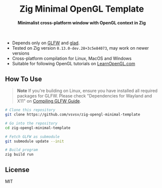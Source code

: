 <h1 align="center">
  Zig Minimal OpenGL Template
</h1>

<h4 align="center">Minimalist cross-platform window with OpenGL context in Zig</h4>
<br>

* Depends only on [GLFW](https://github.com/glfw/glfw) and [glad](https://github.com/Dav1dde/glad).
* Tested on Zig version ```0.13.0-dev.28+3c5e84073```, may work on newer versions
* Cross-platform compilation for Linux, MacOS and Windows
* Suitable for following OpenGL tutorials on [LearnOpenGL.com](https://learnopengl.com/Getting-started/Creating-a-window)

## How To Use

> **Note**
> If you're building on Linux, ensure you have installed all required packages for GLFW. Please check "Dependencies for Wayland and X11" on [Compiling GLFW Guide](https://www.glfw.org/docs/latest/compile.html).

```bash
# Clone this repository
git clone https://github.com/vsvsv/zig-opengl-minimal-template

# Go into the repository
cd zig-opengl-minimal-template

# Fetch GLFW as submodule
git submodule update --init

# Build program
zig build run
```


## License

MIT
